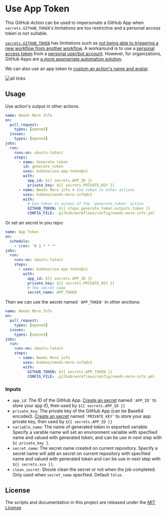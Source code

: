 # Use App Token

This GitHub Action can be used to impersonate a GitHub App when `secrets.GITHUB_TOKEN`'s limitations are too restrictive and a personal access token is not suitable.

[`secrets.GITHUB_TOKEN`](https://help.github.com/en/actions/configuring-and-managing-workflows/authenticating-with-the-github_token) has limitations such as [not being able to triggering a new workflow from another workflow](https://github.community/t5/GitHub-Actions/Triggering-a-new-workflow-from-another-workflow/td-p/31676). A workaround is to use a [personal access token](https://help.github.com/en/github/authenticating-to-github/creating-a-personal-access-token-for-the-command-line) from a [personal user/bot account](https://help.github.com/en/github/getting-started-with-github/types-of-github-accounts#personal-user-accounts). However, for organizations, GitHub Apps are [a more appropriate automation solution](https://developer.github.com/apps/differences-between-apps/#machine-vs-bot-accounts).

We can also use an app token to [custom an action's name and avatar](https://github.community/t/change-bots-name-avatar/18349).

![all links](https://github.com/bubkoo/use-app-token/blob/master/screenshot.jpg?raw=true)

## Usage

Use action's output in other actions.

```yml
name: Needs More Info
on:
  pull_request:
    types: [opened]
  issues:
    types: [opened]
jobs:
  run:
    runs-on: ubuntu-latest
    steps:
      - name: Generate token
        id: generate_token
        uses: bubkoo/use-app-token@v1
        with:
          app_id: ${{ secrets.APP_ID }}
          private_key: ${{ secrets.PRIVATE_KEY }}
      - name: Needs More info # Use token in other actions
        uses: bubkoo/needs-more-info@v1
        with:
          # Use token in outpus of the 'generate_token' action
          GITHUB_TOKEN: ${{ steps.generate_token.outputs.token }}
          CONFIG_FILE: .github/workflows/config/needs-more-info.yml
```

Or set an secret in you repo:

```yml
name: App Token
on:
  schedule:
    - cron: '0 1 * * *'
jobs:
  run:
    runs-on: ubuntu-latest
    steps:
      - uses: bubkoo/use-app-token@v1
        with:
          app_id: ${{ secrets.APP_ID }}
          private_key: ${{ secrets.PRIVATE_KEY }}
          # The secret name
          secret_name: APP_TOKEN
```

Then we can use the secret named `'APP_TOKEN'` in other ancitons:

```yml
name: Needs More Info
on:
  pull_request:
    types: [opened]
  issues:
    types: [opened]
jobs:
  run:
    runs-on: ubuntu-latest
    steps:
      - name: Needs More info
        uses: bubkoo/needs-more-info@v1
        with:
          GITHUB_TOKEN: ${{ secrets.APP_TOKEN }}
          CONFIG_FILE: .github/workflows/config/needs-more-info.yml
```

### Inputs

- `app_id`: The ID of the GitHub App. [Create an secret](https://help.github.com/en/actions/configuring-and-managing-workflows/creating-and-storing-encrypted-secrets#creating-encrypted-secrets-for-a-repository) named `'APP_ID'` to store your app ID, then used by `${{ secrets.APP_ID }}`
- `private_key`: The private key of the GitHub App (can be Base64 encoded). [Create an secret](https://help.github.com/en/actions/configuring-and-managing-workflows/creating-and-storing-encrypted-secrets#creating-encrypted-secrets-for-a-repository) named `'PRIVATE_KEY'` to store your app private key, then used by `${{ secrets.APP_ID }}`
- `variable_name`: The name of generated token in exported variable. Specify a varable name will set an environment variable with specfiied name and valued with generated token, and can be use in next step with `${ private_key }`.
- `secret_name`: The secret name created on current repository. Specify a secret name will add an secret on current repository with specfiied name and valued with generated token and can be use in next step with `${{ secrets.xxx }}`.
- `clean_secret`: Shoule clean the secret or not when the job completed. Only used when `secret_name` specfiied. Default `false`.

## License

The scripts and documentation in this project are released under the [MIT License](LICENSE)
